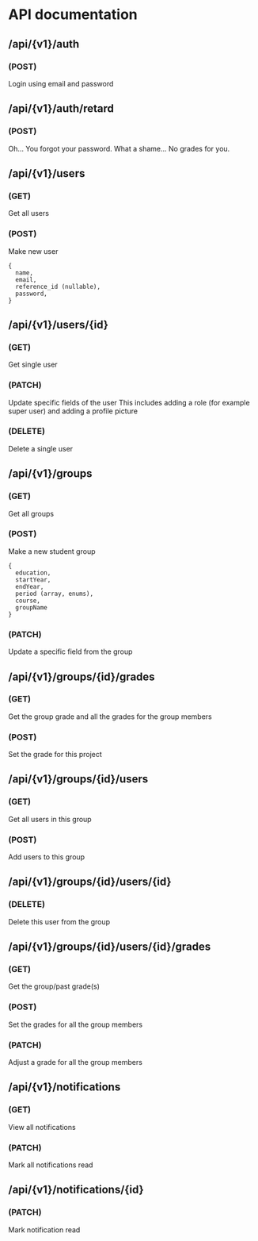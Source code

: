 # API documentation

## /api/{v1}/auth
### (POST)
Login using email and password

## /api/{v1}/auth/retard
### (POST)
Oh... You forgot your password. What a shame...
No grades for you.

## /api/{v1}/users
### (GET)
Get all users
### (POST)
Make new user
```
{
  name,
  email,
  reference_id (nullable),
  password,
}
```

## /api/{v1}/users/{id}
### (GET)
Get single user
### (PATCH)
Update specific fields of the user
This includes adding a role (for example super user) and adding a profile picture
### (DELETE)
Delete a single user


## /api/{v1}/groups
### (GET)
Get all groups
### (POST)
Make a new student group
```
{
  education,
  startYear,
  endYear,
  period (array, enums),
  course,
  groupName
}
```
### (PATCH)
Update a specific field from the group

## /api/{v1}/groups/{id}/grades
### (GET)
Get the group grade and all the grades for the group members
### (POST)
Set the grade for this project

## /api/{v1}/groups/{id}/users
### (GET)
Get all users in this group
### (POST)
Add users to this group

## /api/{v1}/groups/{id}/users/{id}
### (DELETE)
Delete this user from the group

## /api/{v1}/groups/{id}/users/{id}/grades
### (GET)
Get the group/past grade(s)
### (POST)
Set the grades for all the group members
### (PATCH)
Adjust a grade for all the group members


## /api/{v1}/notifications
### (GET)
View all notifications
### (PATCH)
Mark all notifications read

## /api/{v1}/notifications/{id}
### (PATCH)
Mark notification read
